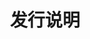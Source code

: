 ﻿---
title: 发行说明
second_title: Aspose.Cells Cloud Documen
type: docs
url: /zh/release-notes/
description: Aspose.Cells 云支持 Excel 创建、转换、合并、拆分、保护、内部对象操作等
weight: 40
kwords: Excel、Office 云、REST API、电子表格、PDF、CSV、Json、Markdown、发行说明
---
